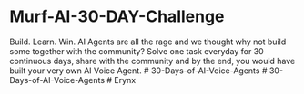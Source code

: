 # Murf-AI-30-DAY-Challenge
Build. Learn. Win.  AI Agents are all the rage and we thought why not build some together with the community?  Solve one task everyday for 30 continuous days, share with the community and by the end, you would have built your very own AI Voice Agent.
#   3 0 - D a y s - o f - A I - V o i c e - A g e n t s  
 #   3 0 - D a y s - o f - A I - V o i c e - A g e n t s  
 #   E r y n x  
 